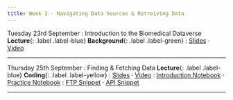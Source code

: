 ```yaml
---
title: Week 2 - Navigating Data Sources & Retreiving Data
---
```


Tuesday 23rd September
: Introduction to the Biomedical Dataverse **Lecture**{: .label .label-blue} **Background**{: .label .label-green}
: [Slides](https://github.com/biomedical-informatics/pbi/blob/initial-release/week2/pbi_lecture3_2025.pdf) &#183; [Video](https://youtu.be/95Wwuvh6tps)

---

Thursday 25th September
: Finding & Fetching Data **Lecture**{: .label .label-blue} **Coding**{: .label .label-yellow}
: [Slides](https://github.com/biomedical-informatics/pbi/blob/initial-release/week2/pbi_lecture4_2025.pdf) &#183; [Video](#)
: [Introduction Notebook](https://github.com/biomedical-informatics/pbi/blob/initial-release/week2/week2_lecture4_introduction.ipynb) &#183; [Practice Notebook](https://github.com/biomedical-informatics/pbi/blob/initial-release/week2/week2_lecture4_notebook.ipynb)
: [FTP Snippet](https://github.com/biomedical-informatics/pbi/blob/initial-release/week2/ncbiftp.ipynb) &#183; [API Snippet](https://github.com/biomedical-informatics/pbi/blob/initial-release/week2/keggAPI.ipynb)

---
